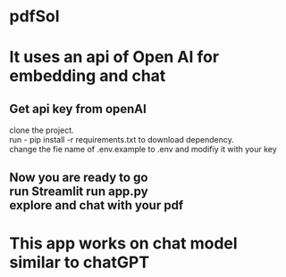 # pdfSol
<h1>It uses an api of Open AI for embedding and chat</h1>
<h2>Get api key from openAI</h2>
<p>
  clone the project.<br>
  run - pip install -r requirements.txt to download dependency.<br>
  change the fie name of .env.example to .env and modifiy it with your key
</p>
<h2> Now you are ready to go<br>
run Streamlit run app.py<br>
  explore and chat with your pdf 
</h2>
<h1>This app works on chat model similar to chatGPT</h1>
